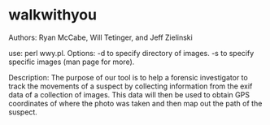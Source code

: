 walkwithyou
===========
Authors: Ryan McCabe, Will Tetinger, and Jeff Zielinski

use: perl wwy.pl. Options: -d to specify directory of images. -s to specify specific images (man page for more). 

Description:
The purpose of our tool is to help a forensic investigator to track the movements of a suspect by collecting information from the exif data of a collection of images. This data will then be used to obtain GPS coordinates of where the photo was taken and then map out the path of the suspect.
